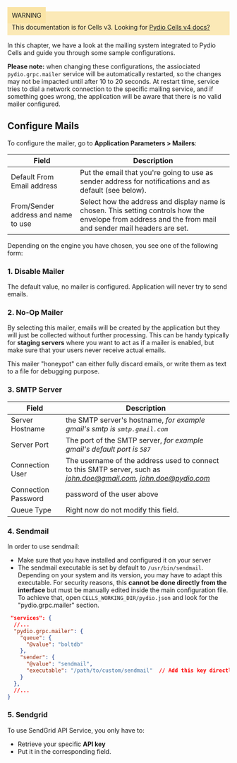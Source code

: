 
<div style="background-color: #fbe9b7;font-size: 14px;">
<span style="background-color: #fae4a6;padding: 10px;">WARNING</span>
<span style="padding: 10px;display: inline-block;">This documentation is for Cells v3. Looking for <a href="https://pydio.com/en/docs/cells/v4/quick-start">Pydio Cells v4 docs?</a></span>
</div>


In this chapter, we have a look at the mailing system integrated to Pydio Cells and guide you through some sample configurations.

**Please note:** when changing these configurations, the assiociated `pydio.grpc.mailer` service will be automatically restarted, so the changes may not be impacted until after 10 to 20 seconds.
At restart time, service tries to dial a network connection to the specific mailing service, and if something goes wrong, the application will be aware that there is no valid mailer configured.

## Configure Mails

To configure the mailer, go to **Application Parameters > Mailers**:

| Field                               | Description                                                                                                                                               |
| ----------------------------------- | --------------------------------------------------------------------------------------------------------------------------------------------------------- |
| Default From Email address          | Put the email that you're going to use as sender address for notifications and as default (see below).                                                    |
| From/Sender address and name to use | Select how the address and display name is chosen. This setting controls how the envelope from address and the from mail and sender mail headers are set. |

Depending on the engine you have chosen, you see one of the following form:

### 1. Disable Mailer

The default value, no mailer is configured. Application will never try to send emails.

### 2. No-Op Mailer

By selecting this mailer, emails will be created by the application but they will just be collected without further processing.
This can be handy typically for **staging servers** where you want to act as if a mailer is enabled, but make sure that your users
never receive actual emails. 

This mailer "honeypot" can either fully discard emails, or write them as text to a file for debugging purpose.

### 3. SMTP Server

| Field               | Description                                                                                                       |
| ------------------- | ----------------------------------------------------------------------------------------------------------------- |
| Server Hostname     | the SMTP server's hostname, *for example gmail's smtp is `smtp.gmail.com`*                                        |
| Server Port         | The port of the SMTP server, *for example gmail's default port is `587`*                                          |
| Connection User     | The username of the address used to connect to this SMTP server, such as *john.doe@gmail.com, john.doe@pydio.com* |
| Connection Password | password of the user above                                                                                        |
| Queue Type          | Right now do not modify this field.                                                                               |

### 4. Sendmail

In order to use sendmail:

 - Make sure that you have installed and configured it on your server
 - The sendmail executable is set by default to `/usr/bin/sendmail`. Depending on your system and its version, you may have to adapt this executable. For security reasons, this **cannot be done directly from the interface** but must be manually edited inside the main configuration file. To achieve that, open `CELLS_WORKING_DIR/pydio.json` and look for the "pydio.grpc.mailer" section. 

```json
 "services": {
  //...
  "pydio.grpc.mailer": {
    "queue": {
      "@value": "boltdb"
    },
    "sender": {
      "@value": "sendmail",
      "executable": "/path/to/custom/sendmail"  // Add this key directly in the file
    }
  },
  //...
}   
```

### 5. Sendgrid

To use SendGrid API Service, you only have to:

- Retrieve your specific **API key**
- Put it in the corresponding field.
